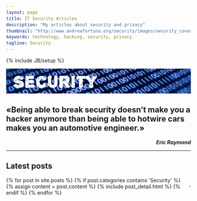 ```yaml
---
layout: page
title: IT Security Articles
description: "My articles about security and privacy"
thumbnail: "http://www.andreafortuna.org/security/images/security_cover.jpg"
keywords: technology, hacking, security, privacy
tagline: Security
---
```

{% include JB/setup %}

![Security](/security/images/security_cover.jpg)

«Being able to break security doesn’t make you a hacker anymore than being able to hotwire cars makes you an automotive engineer.»
--
<p style="text-align: right;font-style: italic;"><strong>Eric Raymond</strong></p>


<hr/>

Latest posts
--

<p style="text-align: right;float:right;margin-top:10px;margin-left:20px;"><a href="rss.xml"><i class="fa fa-rss fa-4x" >&nbsp;</i></a></p>
<div class="blog-index">
{% for post in site.posts %}
    {% if post.categories contains 'Security' %}
        {% assign content = post.content %}
        {% include post_detail.html %}
    {% endif %}
{% endfor %}
</div>



